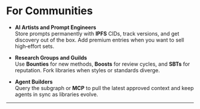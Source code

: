 # For Communities

-   **AI Artists and Prompt Engineers**  
    Store prompts permanently with **IPFS** CIDs, track versions, and get discovery out of the box. Add premium entries when you want to sell high‑effort sets.

-   **Research Groups and Guilds**  
    Use **Bounties** for new methods, **Boosts** for review cycles, and **SBTs** for reputation. Fork libraries when styles or standards diverge.

-   **Agent Builders**  
    Query the subgraph or **MCP** to pull the latest approved context and keep agents in sync as libraries evolve.

---
